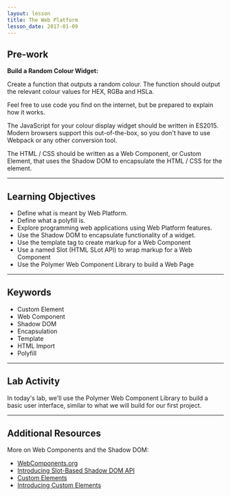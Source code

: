 ```yaml
---
layout: lesson
title: The Web Platform
lesson_date: 2017-01-09
---
```


## Pre-work

**Build a Random Colour Widget:**

Create a function that outputs a random colour. The function should output the relevant colour values for HEX, RGBa and HSLa.

Feel free to use code you find on the internet, but be prepared to explain how it works.

The JavaScript for your colour display widget should be written in ES2015. Modern browsers support this out-of-the-box, so you don't have to use Webpack or any other conversion tool.

The HTML / CSS should be written as a Web Component, or Custom Element, that uses the Shadow DOM to encapsulate the HTML / CSS for the element.

---

## Learning Objectives

- Define what is meant by Web Platform.
- Define what a polyfill is.
- Explore programming web applications using Web Platform features.
- Use the Shadow DOM to encapsulate functionality of a widget.
- Use the template tag to create markup for a Web Component
- Use a named Slot (HTML SLot API) to wrap markup for a Web Component
- Use the Polymer Web Component Library to build a Web Page

---

## Keywords

- Custom Element
- Web Component
- Shadow DOM
- Encapsulation
- Template
- HTML Import
- Polyfill

---

## Lab Activity

In today's lab, we'll use the Polymer Web Component Library to build a basic user interface, similar to what we will build for our first project.

---

## Additional Resources

More on Web Components and the Shadow DOM:

- [WebComponents.org](http://webcomponents.org/)
- [Introducing Slot-Based Shadow DOM API](https://webkit.org/blog/4096/introducing-shadow-dom-api/)
- [Custom Elements](https://customelements.io/)
- [Introducing Custom Elements](https://webkit.org/blog/7027/introducing-custom-elements/)
